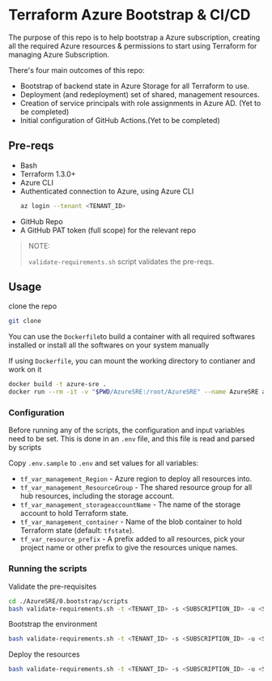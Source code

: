 # Terraform Azure Bootstrap & CI/CD

The purpose of this repo is to help bootstrap a Azure subscription, creating all the required Azure resources & permissions to start using Terraform for managing Azure Subscription. 

There's four main outcomes of this repo:

- Bootstrap of backend state in Azure Storage for all Terraform to use.
- Deployment (and redeployment) set of shared, management resources.
- Creation of service principals with role assignments in Azure AD. (Yet to be completed)
- Initial configuration of GitHub Actions.(Yet to be completed)

## Pre-reqs

- Bash
- Terraform 1.3.0+
- Azure CLI
- Authenticated connection to Azure, using Azure CLI
  ```bash
  az login --tenant <TENANT_ID>
  ```
- GitHub Repo
- A GitHub PAT token (full scope) for the relevant repo

> NOTE:
> 
> `validate-requirements.sh` script validates the pre-reqs.

## Usage

clone the repo
  ```bash
  git clone 
  ```

You can use the `Dockerfile`to build a container with all required softwares installed or install all the softwares on your system manually

If using `Dockerfile`, you can mount the working directory to contianer and work on it

```bash
docker build -t azure-sre .
docker run --rm -it -v "$PWD/AzureSRE:/root/AzureSRE" --name AzureSRE azure-sre
```

### Configuration

Before running any of the scripts, the configuration and input variables need to be set. This is done in an `.env` file, and this file is read and parsed by scripts

Copy `.env.sample` to `.env` and set values for all variables:

- `tf_var_management_Region` - Azure region to deploy all resources into.
- `tf_var_management_ResourceGroup` - The shared resource group for all hub resources, including the storage account.
- `tf_var_management_storageaccountName` - The name of the storage account to hold Terraform state.
- `tf_var_management_container` - Name of the blob container to hold Terraform state (default: `tfstate`).
- `tf_var_resource_prefix` - A prefix added to all resources, pick your project name or other prefix to give the resources unique names.


### Running the scripts

Validate the pre-requisites

```bash
cd ./AzureSRE/0.bootstrap/scripts
bash validate-requirements.sh -t <TENANT_ID> -s <SUBSCRIPTION_ID> -u <SERVICE_PRINCIPAL_ID> -p <SERVICE_PRINCIPAL_SECRET>
```

Bootstrap the environment

```bash
bash validate-requirements.sh -t <TENANT_ID> -s <SUBSCRIPTION_ID> -u <SERVICE_PRINCIPAL_ID> -p <SERVICE_PRINCIPAL_SECRET>
```

Deploy the resources

```bash
bash validate-requirements.sh -t <TENANT_ID> -s <SUBSCRIPTION_ID> -u <SERVICE_PRINCIPAL_ID> -p <SERVICE_PRINCIPAL_SECRET>
```
